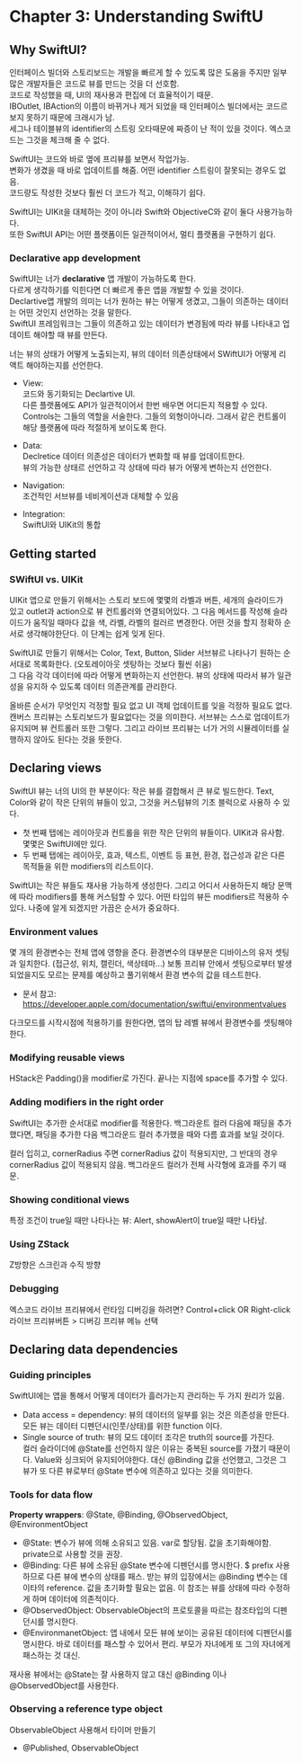 # Chapter 3: Understanding SwiftU

## Why SwiftUI?
인터페이스 빌더와 스토리보드는 개발을 빠르게 할 수 있도록 많은 도움을 주지만 일부 많은 개발자들은 코드로 뷰를 만드는 것을 더 선호함. </br>
코드로 작성했을 때, UI의 재사용과 편집에 더 효율적이기 때문. </br>
IBOutlet, IBAction의 이름이 바뀌거나 제거 되었을 때 인터페이스 빌더에서는 코드르 보지 못하기 때문에 크래시가 남. </br>
세그나 테이블뷰의 identifier의 스트링 오타때문에 짜증이 난 적이 있을 것이다. 엑스코드는 그것을 체크해 줄 수 없다. </br>

SwiftUI는 코드와 바로 옆에 프리뷰를 보면서 작업가능. </br>
변화가 생겼을 때 바로 업데이트를 해줌. 어떤 identifier 스트링이 잘못되는 경우도 없음. </br>
코드량도 작성한 것보다 훨씬 더 코드가 적고, 이해햐기 쉽다. </br>


SwiftUI는 UIKit을 대체하는 것이 아니라 Swift와 ObjectiveC와 같이 둘다 사용가능하다. </br>
또한 SwiftUI API는 어떤 플랫폼이든 일관적이어서, 멀티 플랫폼을 구현하기 쉽다. </br>

### Declarative app development
SwiftUI는 너가 **declarative** 앱 개발이 가능하도록 한다. </br>
다르게 생각하기를 익힌다면 더 빠르게 좋은 앱을 개발할 수 있을 것이다. </br>
Declartive앱 개발의 의미는 너가 원하는 뷰는 어떻게 생겼고, 그들이 의존하는 데이터는 어떤 것인지 선언하는 것을 말한다. </br>
SwiftUI 프레임워크는 그들이 의존하고 있는 데이터가 변경됨에 따라 뷰를 나타내고 업데이트 해야할 때 뷰를 만든다. </br>

너는 뷰의 상태가 어떻게 노출되는지, 뷰의 데이터 의존상태에서 SWiftUI가 어떻게 리액트 해야하는지를 선언한다. </br>

- View: </br>
코드와 동기화되는 Declartive UI. </br>
다른 플랫폼에도 API가 일관적이어서 한번 배우면 어디든지 적용할 수 있다. </br>
Controls는 그들의 역할을 서술한다. 그들의 외형이아니라. 그래서 같은 컨트롤이 해당 플랫폼에 따라 적절하게 보이도록 한다. </br>

- Data: </br>
Declretice 데이터 의존성은 데이터가 변화할 때 뷰를 업데이트한다. </br>
뷰의 가능한 상태르 선언하고 각 상태에 따라 뷰가 어떻게 변하는지 선언한다. </br>

- Navigation: </br>
조건적인 서브뷰를 네비게이션과 대체할 수 있음

- Integration: </br>
SwiftUI와 UIKit의 통합

## Getting started

### SWiftUI vs. UIKit
UIKit 앱으로 만들기 위해서는 스토리 보드에 몇몇의 라벨과 버튼, 세개의 슬라이드가 있고 outlet과 action으로 뷰 컨트롤러와 연결되어있다. 그 다음 메서드를 작성해 슬라이드가 움직일 때마다 값을 색, 라벨, 라벨의 컬러르 변경한다. 어떤 것을 할지 정확하 순서로 생각해야한단다. 이 단계는 쉽게 잊게 된다. </br>

SwiftUI로 만들기 위해서는 Color, Text, Button, Slider 서브뷰르 나타나기 원하는 순서대로 목록화한다. (오토레이아웃 셋탕하는 것보다 훨씬 쉬움) </br>
그 다음 각각 데이터에 따라 어떻게 변화하는지 선언한다. 뷰의 상태에 따라서 뷰가 일관성을 유지하 수 있도록 데이터 의존관계를 관리한다. </br>

올바른 순서가 무엇인지 걱정할 필요 없고 UI 객체 업데이트를 잊을 걱정하 필요도 없다. 캔버스 프리뷰는 스토리보드가 필요없다는 것을 의미한다. 서브뷰는 스스로 업데이트가 유지되며 뷰 컨트롤러 또한 그렇다. 그리고 라이브 프리뷰는 너가 거의 시뮬레이터를 실행하지 않아도 된다는 것을 뜻한다. </br>

## Declaring views
SwiftUI 뷰는 너의 UI의 한 부분이다: 작은 뷰를 결합해서 큰 뷰로 빌드한다. Text, Color와 같이 작은 단위의 뷰들이 있고, 그것을 커스텀뷰의 기초 블럭으로 사용하 수 있다.

- 첫 번째 탭에는 레이아웃과 컨트롤을 위한 작은 단위의 뷰들이다. UIKit과 유사함. 몇몇은 SwiftUI에만 있다.
- 두 번째 탭에는 레이아웃, 효과, 텍스트, 이벤트 등 표현, 환경, 접근성과 같은 다른 목적들을 위한 modifiers의 리스트이다.

SwiftUI는 작은 뷰들도 재사용 가능하게 생성한다. 그리고 어디서 사용하든지 해당 문맥에 따라 modifiers를 통해 커스텀할 수 있다. 어떤 타입의 뷰든 modifiers르 적용하 수 있다. 나중에 알게 되겠지만 가끔은 순서가 중요하다.

### Environment values
몇 개의 환경변수는 전체 앱에 영향을 준다. 환경변수의 대부분은 디바이스의 유저 셋팅과 일치한다. (접근성, 위치, 캘린더, 색상테마...) 보통 프리뷰 안에서 셋팅으로부터 발생되었을지도 모르는 문제를 예상하고 풀기위해서 환경 변수의 값을 테스트한다. 
- 문서 참고: https://developer.apple.com/documentation/swiftui/environmentvalues

다크모드를 시작시점에 적용하기를 원한다면, 앱의 탑 레벨 뷰에서 환경변수를 셋팅해야한다.

### Modifying reusable views
HStack은 Padding()을 modifier로 가진다. 끝나는 지점에 space를 추가할 수 있다. 

### Adding modifiers in the right order
SwiftUI는 추가한 순서대로 modifier를 적용한다. 백그라운트 컬러 다음에 패딩을 추가했다면, 패딩을 추가한 다음 백그라운드 컬러 추가했을 때와 다름 효과를 보일 것이다.

컬러 입히고, cornerRadius 주면 cornerRadius 값이 적용되지만, 그 반대의 경우 cornerRadius 값이 적용되지 않음.
백그라운드 컬러가 전체 사각형에 효과를 주기 때문.

### Showing conditional views
특정 조건이 true일 때만 나타나는 뷰: Alert, showAlert이 true일 때만 나타남.

### Using ZStack
Z방향은 스크린과 수직 방향 

### Debugging
엑스코드 라이브 프리뷰에서 런타임 디버깅을 하려면? Control+click OR Right-click 라이브 프리뷰버튼 > 디버깅 프리뷰 메뉴 선택

## Declaring data dependencies

### Guiding principles
SwiftUI에는 앱을 통해서 어떻게 데이터가 흘러가는지 관리하는 두 가지 원리가 있음.

- Data access = dependency: 뷰의 데이터의 일부를 읽는 것은 의존성을 만든다. 모든 뷰는 데이터 디펜던시(인풋/상태)를 위한 function 이다.
- Single source of truth: 뷰의 모드 데이터 조각은 truth의 source를 가진다. </br>
컬러 슬라이더에 @State를 선언하지 않은 이유는 중복된 source를 가졌기 때문이다. Value와 싱크되어 유지되어야한다. 대신 @Binding 값을 선언했고, 그것은 그 뷰가 또 다른 뷰로부터 @State 변수에 의존하고 있다는 것을 의미한다.

### Tools for data flow
**Property wrappers**: @State, @Binding, @ObservedObject, @EnvironmentObject

- @State: 변수가 뷰에 의해 소유되고 있음. var로 할당됨. 값을 초기화해야함. private으로 사용할 것을 권장.
- @Binding: 다른 뷰에 소유된 @State 변수에 디펜던시를 명시한다. $ prefix 사용하므로 다른 뷰에 변수의 상태를 패스. 받는 뷰의 입장에서는 @Binding 변수는 데이타의 reference. 값을 초기화할 필요는 없음. 이 참조는 뷰를 상태에 따라 수정하게 하며 데이터에 의존적이다.
- @ObservedObject: ObservableObject의 프로토콜을 따르는 참조타입의 디펜던시를 명시한다.
- @EnvironmanetObject: 앱 내에서 모든 뷰에 보이는 공유된 데이터에 디펜던시를 명시한다. 바로 데이터를 패스할 수 있어서 편리. 부모가 자녀에게 또 그의 자녀에게 패스하는 것 대신.

재사용 뷰에서는 @State는 잘 사용하지 않고 대신 @Binding 이나 @ObservedObject를 사용한다. 

### Observing a reference type object
ObservableObject 사용해서 타이머 만들기

- @Published, ObservableObject
